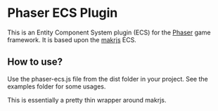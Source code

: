 # Phaser ECS Plugin

This is an Entity Component System plugin (ECS) for the [Phaser][0] game framework. It is based upon the [makrjs][1] ECS.

[0]: https://github.com/photonstorm/phaser
[1]: https://github.com/speedr/makrjs

## How to use?

Use the phaser-ecs.js file from the dist folder in your project. See the examples folder for some usages.

This is essentially a pretty thin wrapper around makrjs.
